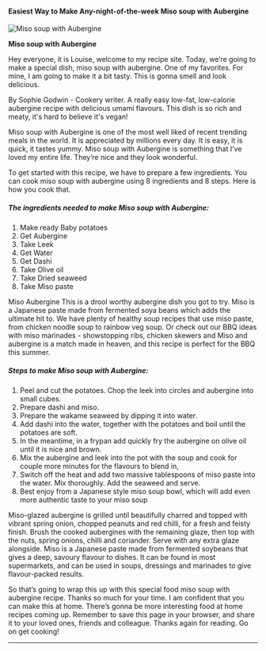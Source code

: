             

#### Easiest Way to Make Any-night-of-the-week Miso soup with Aubergine

![Miso soup with Aubergine](https://img-global.cpcdn.com/recipes/5193511897399296/751x532cq70/miso-soup-with-aubergine-recipe-main-photo.jpg)

**Miso soup with Aubergine**

Hey everyone, it is Louise, welcome to my recipe site. Today, we’re going to make a special dish, miso soup with aubergine. One of my favorites. For mine, I am going to make it a bit tasty. This is gonna smell and look delicious.

By Sophie Godwin - Cookery writer. A really easy low-fat, low-calorie aubergine recipe with delicious umami flavours. This dish is so rich and meaty, it's hard to believe it's vegan!

Miso soup with Aubergine is one of the most well liked of recent trending meals in the world. It is appreciated by millions every day. It is easy, it is quick, it tastes yummy. Miso soup with Aubergine is something that I’ve loved my entire life. They’re nice and they look wonderful.

To get started with this recipe, we have to prepare a few ingredients. You can cook miso soup with aubergine using 8 ingredients and 8 steps. Here is how you cook that.

##### The ingredients needed to make Miso soup with Aubergine:

1.  Make ready Baby potatoes
2.  Get Aubergine
3.  Take Leek
4.  Get Water
5.  Get Dashi
6.  Take Olive oil
7.  Take Dried seaweed
8.  Take Miso paste

Miso Aubergine This is a drool worthy aubergine dish you got to try. Miso is a Japanese paste made from fermented soya beans which adds the ultimate hit to. We have plenty of healthy soup recipes that use miso paste, from chicken noodle soup to rainbow veg soup. Or check out our BBQ ideas with miso marinades - showstopping ribs, chicken skewers and Miso and aubergine is a match made in heaven, and this recipe is perfect for the BBQ this summer.

##### Steps to make Miso soup with Aubergine:

1.  Peel and cut the potatoes. Chop the leek into circles and aubergine into small cubes.
2.  Prepare dashi and miso.
3.  Prepare the wakame seaweed by dipping it into water.
4.  Add dashi into the water, together with the potatoes and boil until the potatoes are soft.
5.  In the meantime, in a frypan add quickly fry the aubergine on olive oil until it is nice and brown.
6.  Mix the aubergine and leek into the pot with the soup and cook for couple more minutes for the flavours to blend in,
7.  Switch off the heat and add two massive tablespoons of miso paste into the water. Mix thoroughly. Add the seaweed and serve.
8.  Best enjoy from a Japanese style miso soup bowl, which will add even more authentic taste to your miso soup

Miso-glazed aubergine is grilled until beautifully charred and topped with vibrant spring onion, chopped peanuts and red chilli, for a fresh and feisty finish. Brush the cooked aubergines with the remaining glaze, then top with the nuts, spring onions, chilli and coriander. Serve with any extra glaze alongside. Miso is a Japanese paste made from fermented soybeans that gives a deep, savoury flavour to dishes. It can be found in most supermarkets, and can be used in soups, dressings and marinades to give flavour-packed results.

So that’s going to wrap this up with this special food miso soup with aubergine recipe. Thanks so much for your time. I am confident that you can make this at home. There’s gonna be more interesting food at home recipes coming up. Remember to save this page in your browser, and share it to your loved ones, friends and colleague. Thanks again for reading. Go on get cooking!

* * *